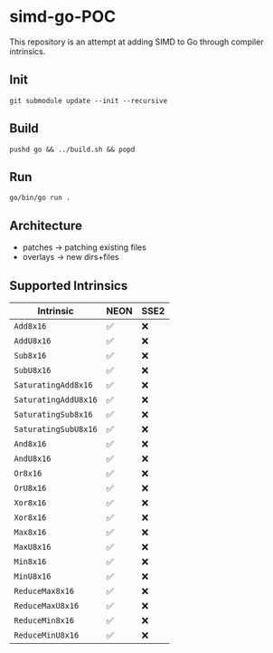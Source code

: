 # simd-go-POC

This repository is an attempt at adding SIMD to Go through compiler intrinsics.

## Init

```
git submodule update --init --recursive
```

## Build

```
pushd go && ../build.sh && popd
```

## Run

```
go/bin/go run .
```

## Architecture

- patches -> patching existing files
- overlays -> new dirs+files

## Supported Intrinsics

| Intrinsic            | NEON               | SSE2 |
|----------------------|--------------------|------|
| `Add8x16`            | :white_check_mark: | :x:  |
| `AddU8x16`           | :white_check_mark: | :x:  |
| `Sub8x16`            | :white_check_mark: | :x:  |
| `SubU8x16`           | :white_check_mark: | :x:  |
| `SaturatingAdd8x16`  | :white_check_mark: | :x:  |
| `SaturatingAddU8x16` | :white_check_mark: | :x:  |
| `SaturatingSub8x16`  | :white_check_mark: | :x:  |
| `SaturatingSubU8x16` | :white_check_mark: | :x:  |
| `And8x16`            | :white_check_mark: | :x:  |
| `AndU8x16`           | :white_check_mark: | :x:  |
| `Or8x16`             | :white_check_mark: | :x:  |
| `OrU8x16`            | :white_check_mark: | :x:  |
| `Xor8x16`            | :white_check_mark: | :x:  |
| `Xor8x16`            | :white_check_mark: | :x:  |
| `Max8x16`            | :white_check_mark: | :x:  |
| `MaxU8x16`           | :white_check_mark: | :x:  |
| `Min8x16`            | :white_check_mark: | :x:  |
| `MinU8x16`           | :white_check_mark: | :x:  |
| `ReduceMax8x16`      | :white_check_mark: | :x:  |
| `ReduceMaxU8x16`     | :white_check_mark: | :x:  |
| `ReduceMin8x16`      | :white_check_mark: | :x:  |
| `ReduceMinU8x16`     | :white_check_mark: | :x:  |
